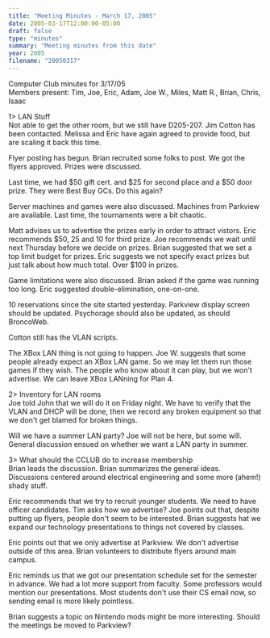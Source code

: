```yaml
---
title: "Meeting Minutes - March 17, 2005"
date: 2005-03-17T12:00:00-05:00
draft: false
type: "minutes"
summary: "Meeting minutes from this date"
year: 2005
filename: "20050317"
---
```


Computer Club minutes for 3/17/05<br>
Members present: Tim, Joe, Eric, Adam, Joe W., Miles, Matt R., Brian, Chris,
Isaac<p>

1> LAN Stuff<br>
Not able to get the other room, but we still have D205-207.  Jim Cotton has
been contacted.  Melissa and Eric have again agreed to provide food, but are
scaling it back this time.  <p>

Flyer posting has begun.  Brian recruited some folks to post.  We got the
flyers approved.  Prizes were discussed.  <p>

Last time, we had $50 gift cert. and $25 for second place and a $50 door prize.
They were Best Buy GCs.  Do this again?  <p>

Server machines and games were also discussed.  Machines from Parkview are
available.  Last time, the tournaments were a bit chaotic.  <p>

Matt advises us to advertise the prizes early in order to attract vistors.
Eric recommends $50, 25 and 10 for third prize.  Joe recommends we wait until
next Thursday before we decide on prizes.  Brian suggested that we set a top
limit budget for prizes.  Eric suggests we not specify exact prizes but just
talk about how much total.  Over $100 in prizes.<p>

Game limitations were also discussed.  Brian asked if the game was running too
long.  Eric suggested double-elimination, one-on-one.  <p>

10 reservations since the site started yesterday.  Parkview display screen
should be updated.  Psychorage should also be updated, as should BroncoWeb.<p>

Cotton still has the VLAN scripts.<p>

The XBox LAN thing is not going to happen.  Joe W. suggests that some people
already expect an XBox LAN game.  So we may let them run those games if they
wish.  The people who know about it can play, but we won't advertise.  We can
leave XBox LANning for Plan 4.<p>

2> Inventory for LAN rooms<br>
Joe told John that we will do it on Friday night.  We have to verify that the
VLAN and DHCP will be done, then we record any broken equipment so that we
don't get blamed for broken things.<p>

Will we have a summer LAN party?  Joe will not be here, but some will.  General
discussion ensued on whether we want a LAN party in summer.<p>

3> What should the CCLUB do to increase membership<br>
Brian leads the discussion.  Brian summarizes the general ideas.  Discussions
centered around electrical engineering and some more (ahem!) shady stuff.<p>

Eric recommends that we try to recruit younger students.  We need to have
officer candidates.  Tim asks how we advertise?  Joe points out that, despite
putting up flyers, people don't seem to be interested.  Brian suggests hat we
expand our technology presentations to things not covered by classes.<p>

Eric points out that we only advertise at Parkview.  We don't advertise outside
of this area.  Brian volunteers to distribute flyers around main campus.

Eric reminds us that we got our presentation schedule set for the semester in
advance.  We had a lot more support from faculty.  Some professors would
mention our presentations.  Most students don't use their CS email now, so
sending email is more likely pointless.

Brian suggests a topic on Nintendo mods might be more interesting.  Should the
meetings be moved to Parkview?
